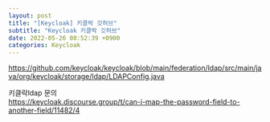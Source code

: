 ```yaml
---  
layout: post  
title: "[Keycloak] 키클락 깃허브"  
subtitle: "Keycloak 키클락 깃허브"  
date: 2022-05-26 08:52:39 +0900  
categories: Keycloak  
---  
```

https://github.com/keycloak/keycloak/blob/main/federation/ldap/src/main/java/org/keycloak/storage/ldap/LDAPConfig.java  
  
키클락ldap  문의  
https://keycloak.discourse.group/t/can-i-map-the-password-field-to-another-field/11482/4  
